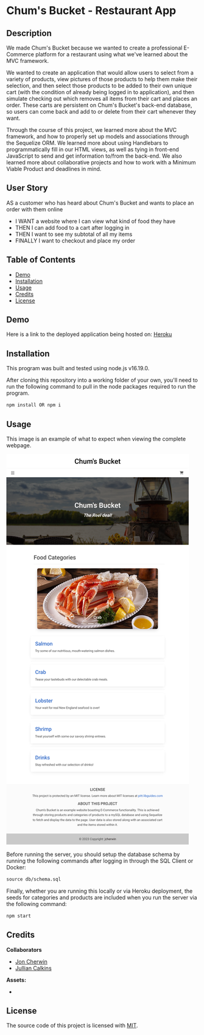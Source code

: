 # Chum's Bucket - Restaurant App

## Description

We made Chum's Bucket because we wanted to create a professional E-Commerce platform for a restaurant using what we've learned about the MVC framework.

We wanted to create an application that would allow users to select from a variety of products, view pictures of those products to help them make their selection, and then select those products to be added to their own unique cart (with the condition of already being logged in to application), and then simulate checking out which removes all items from their cart and places an order. These carts are persistent on Chum's Bucket's back-end database, so users can come back and add to or delete from their cart whenever they want. 

Through the course of this project, we learned more about the MVC framework, and how to properly set up models and associations through the Sequelize ORM. We learned more about using Handlebars to programmatically fill in our HTML views, as well as tying in front-end JavaScript to send and get information to/from the back-end. We also learned more about collaborative projects and how to work with a Minimum Viable Product and deadlines in mind.

## User Story
AS a customer who has heard about Chum's Bucket and wants to place an order with them online
- I WANT a website where I can view what kind of food they have
- THEN I can add food to a cart after logging in
- THEN I want to see my subtotal of all my items
- FINALLY I want to checkout and place my order


## Table of Contents

- [Demo](#demo)
- [Installation](#installation)
- [Usage](#usage)
- [Credits](#credits)
- [License](#license)


## Demo

Here is a link to the deployed application being hosted on: [Heroku](https://lit-citadel-42811.herokuapp.com/)

## Installation

This program was built and tested using node.js v16.19.0.

After cloning this repository into a working folder of your own, you'll need to run the following command to pull in the node packages required to run the program.

```md
npm install OR npm i
```

## Usage

<!-- Provide instructions and examples for use. Include screenshots as needed. -->

This image is an example of what to expect when viewing the complete webpage.

![This is a working image of this project](assets/images/demo-screenshot2.png)

Before running the server, you should setup the database schema by running the following commands after logging in through the SQL Client or Docker:

```md
source db/schema.sql
```

Finally, whether you are running this locally or via Heroku deployment, the seeds for categories and products are included when you run the server via the following command:

```md
npm start
```


## Credits

<!-- List your collaborators, if any, with links to their GitHub profiles. -->

**Collaborators**
- [Jon Cherwin](https://github.com/jcherwin)
- [Jullian Calkins](https://github.com/Jullian0426)

<!-- If you used any third-party assets that require attribution, list the creators with links to their primary web presence in this section. -->

**Assets:**
- []()


<!-- If you followed tutorials, include links to those here as well. -->

<!-- **Tutorials:** -->


## License

The source code of this project is licensed with [MIT](LICENSE).
